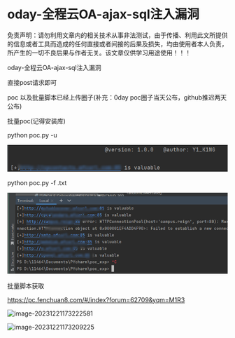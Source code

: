 # oday-全程云OA-ajax-sql注入漏洞

免责声明：请勿利用文章内的相关技术从事非法测试，由于传播、利用此文所提供的信息或者工具而造成的任何直接或者间接的后果及损失，均由使用者本人负责，所产生的一切不良后果与作者无关。该文章仅供学习用途使用！！！

oday-全程云OA-ajax-sql注入漏洞

直接post请求即可

poc 以及批量脚本已经上传圈子(补充：0day poc圈子当天公布，github推迟两天公布)

批量poc(记得安装库)

python poc.py -u 

![image-20231221171404651](assets/image-20231221171404651.png)

python poc.py -f  .txt

![image-20231221171330774](assets/image-20231221171330774.png)

批量脚本获取

https://pc.fenchuan8.com/#/index?forum=62709&yqm=M1R3

![image-20231221173222581](C:/Users/11464/AppData/Roaming/Typora/typora-user-images/image-20231221173222581.png)

![image-20231221173209225](C:/Users/11464/AppData/Roaming/Typora/typora-user-images/image-20231221173209225.png)